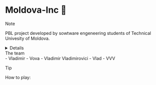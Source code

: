 # Moldova-Inc :wine_glass:

> [!NOTE]
> PBL project developed by sowtware engeneering students of Technical Univesity of Moldova.
> <details>
  <summary>The team</summary>
  - Vladimir
  - Vova
  - Vladimir Vladimirovici
  - Vlad
  - VVV
</details>

> [!TIP]
> How to play:
